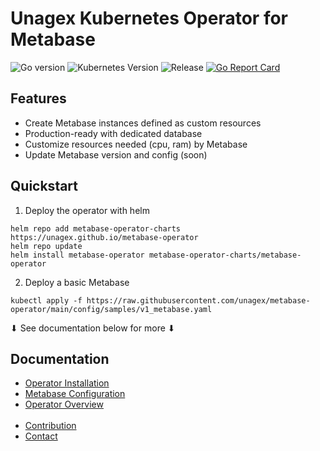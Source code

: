 # Unagex Kubernetes Operator for Metabase
![Go version](https://img.shields.io/github/go-mod/go-version/unagex/metabase-operator)
![Kubernetes Version](https://img.shields.io/badge/Kubernetes-1.18%2B-green.svg)
![Release](https://img.shields.io/github/v/release/unagex/metabase-operator)
[![Go Report Card](https://goreportcard.com/badge/github.com/phoops/metabase-operator)](https://goreportcard.com/report/github.com/phoops/metabase-operator)

## Features
- Create Metabase instances defined as custom resources
- Production-ready with dedicated database
- Customize resources needed (cpu, ram) by Metabase
- Update Metabase version and config (soon)

## Quickstart
1. Deploy the operator with helm
```
helm repo add metabase-operator-charts https://unagex.github.io/metabase-operator
helm repo update
helm install metabase-operator metabase-operator-charts/metabase-operator
```
2. Deploy a basic Metabase
```
kubectl apply -f https://raw.githubusercontent.com/unagex/metabase-operator/main/config/samples/v1_metabase.yaml
```
⬇ See documentation below for more ⬇

## Documentation
* [Operator Installation](./docs/installation.md)
* [Metabase Configuration](./docs/configuration.md)
* [Operator Overview](./docs/overview.md)
<br></br>
* [Contribution](./docs/contribution.md)
* [Contact](mailto:mathieu.cesbron@protonmail.com)